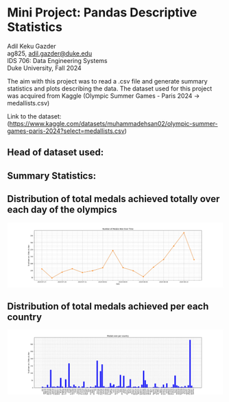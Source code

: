 # Mini Project: Pandas Descriptive Statistics

Adil Keku Gazder <br> ag825, adil.gazder@duke.edu <br>IDS 706: Data Engineering Systems <br>Duke University, Fall 2024

The aim with this project was to read a .csv file and generate summary statistics and plots describing the data. The dataset used for this project was acquired from Kaggle (Olympic Summer Games - Paris 2024 -> medallists.csv) <br>

Link to the dataset: (https://www.kaggle.com/datasets/muhammadehsan02/olympic-summer-games-paris-2024?select=medallists.csv)

## Head of dataset used:


## Summary Statistics:


## Distribution of total medals achieved totally over each day of the olympics
![Data Visualization](medals_over_time.png)

## Distribution of total medals achieved per each country
![Data Visualization](medals_per_country.png)